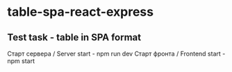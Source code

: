 # table-spa-react-express
## Test task - table in SPA format


Старт сервера / Server start - npm run dev
Старт фронта / Frontend start - npm start
